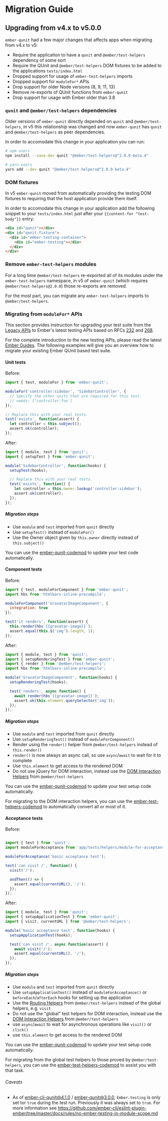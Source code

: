 
Migration Guide
==============================================================================

Upgrading from v4.x to v5.0.0
------------------------------------------------------------------------------

`ember-qunit` had a few major changes that affects apps when migrating from v4.x to v5:

* Require the application to have a `qunit` and `@ember/test-helpers` dependency of some sort
* Require the QUnit and `@ember/test-helpers` DOM fixtures to be added to the applications `tests/index.html`
* Dropped support for usage of `ember-test-helpers` imports
* Dropped support for `moduleFor*` APIs
* Drop support for older Node versions (8, 9, 11, 13)
* Remove re-exports of QUnit functions from `ember-qunit`
* Drop support for usage with Ember older than 3.8

### `qunit` and `@ember/test-helpers` dependencies

Older versions of `ember-qunit` directly depended on `qunit` and
`@ember/test-helpers`, in v5 this relationship was changed and now
`ember-qunit` has `qunit` and `@ember/test-helpers` as peer dependencies.

In order to accomodate this change in your application you can run:

```sh
# npm users
npm install --save-dev qunit "@ember/test-helpers@^2.0.0-beta.4"

# yarn users
yarn add --dev qunit "@ember/test-helpers@^2.0.0-beta.4"
```

### DOM fixtures

In v5 `ember-qunit` moved from automatically providing the testing DOM fixtures to requiring that
the host application provide them itself.

In order to accomodate this change in your application add the following
snippet to your `tests/index.html` just after your `{{content-for
"test-body"}}` entry:

```html
<div id="qunit"></div>
<div id="qunit-fixture">
  <div id="ember-testing-container">
    <div id="ember-testing"></div>
  </div>
</div>
```

### Remove `ember-test-helpers` modules

For a long time `@ember/test-helpers` re-exported all of its modules under the `ember-test-helpers` namespace,
in v5 of `ember-qunit` (which requires `@ember/test-helpers@2.0.0`) those re-exports are removed.

For the most part, you can migrate any `ember-test-helpers` imports to `@ember/test-helpers`.

### Migrating from `moduleFor*` APIs

This section provides instruction for upgrading your test suite from the
[Legacy APIs](legacy.md) to Ember's latest testing APIs based on RFCs
[232](https://github.com/emberjs/rfcs/blob/master/text/0232-simplify-qunit-testing-api.md)
and
[268](https://github.com/emberjs/rfcs/blob/master/text/0268-acceptance-testing-refactor.md).

For the complete introduction to the new testing APIs, please read the
latest [Ember Guides](https://guides.emberjs.com/release/testing/). The
following examples will give you an overview how to migrate your existing Ember
QUnit based test suite.

#### Unit tests

Before:

```javascript
import { test, moduleFor } from 'ember-qunit';

moduleFor('controller:sidebar', 'SidebarController', {
  // Specify the other units that are required for this test.
  // needs: ['controller:foo']
});

// Replace this with your real tests.
test('exists', function(assert) {
  let controller = this.subject();
  assert.ok(controller);
});
```

After:

```javascript
import { module, test } from 'qunit';
import { setupTest } from 'ember-qunit';

module('SidebarController', function(hooks) {
  setupTest(hooks);

  // Replace this with your real tests.
  test('exists', function() {
    let controller = this.owner.lookup('controller:sidebar');
    assert.ok(controller);
  });
});
```

##### Migration steps

* Use `module` and `test` imported from `qunit` directly
* Use `setupTest()` instead of `moduleFor()`
* Use the Owner object given by `this.owner` directly instead of `this.subject()`

You can use the
[ember-qunit-codemod](https://github.com/rwjblue/ember-qunit-codemod)
to update your test code automatically.

#### Component tests

Before:

```javascript
import { test, moduleForComponent } from 'ember-qunit';
import hbs from 'htmlbars-inline-precompile';

moduleForComponent('GravatarImageComponent', {
  integration: true
});

test('it renders', function(assert) {
  this.render(hbs`{{gravatar-image}}`);
  assert.equal(this.$('img').length, 1);
});
```

After:

```javascript
import { module, test } from 'qunit';
import { setupRenderingTest } from 'ember-qunit';
import { render } from '@ember/test-helpers';
import hbs from 'htmlbars-inline-precompile';

module('GravatarImageComponent', function(hooks) {
  setupRenderingTest(hooks);

  test('renders', async function() {
    await render(hbs`{{gravatar-image}}`);
    assert.ok(this.element.querySelector('img'));
  });
});
```

##### Migration steps

* Use `module` and `test` imported from `qunit` directly
* Use `setupRenderingTest()` instead of `moduleForComponent()`
* Render using the `render()` helper from `@ember/test-helpers` instead of
  `this.render()`
* `render()` is now always an async call, so use `async`/`await` to wait for it
  to complete
* Use `this.element` to get access to the rendered DOM
* Do not use jQuery for DOM interaction, instead use the
  [DOM Interaction Helpers](https://github.com/emberjs/ember-test-helpers/blob/master/API.md#dom-interaction-helpers)
  from `@ember/test-helpers`

You can use the
[ember-qunit-codemod](https://github.com/rwjblue/ember-qunit-codemod)
to update your test setup code automatically.

For migrating to the DOM interaction helpers, you can use the
[ember-test-helpers-codemod](https://github.com/simonihmig/ember-test-helpers-codemod)
to automatically convert all or most of it.

#### Acceptance tests

Before:

```javascript

import { test } from 'qunit';
import moduleForAcceptance from 'app/tests/helpers/module-for-acceptance';

moduleForAcceptance('basic acceptance test');

test('can visit /', function() {
  visit('/');

  andThen(() => {
    assert.equal(currentURL(), '/');
  });
});
```

After:


```javascript
import { module, test } from 'qunit';
import { setupApplicationTest } from 'ember-qunit';
import { visit, currentURL } from '@ember/test-helpers';

module('basic acceptance test', function(hooks) {
  setupApplicationTest(hooks);

  test('can visit /', async function(assert) {
    await visit('/');
    assert.equal(currentURL(), '/');
  });
});
```

##### Migration steps

* Use `module` and `test` imported from `qunit` directly
* Use `setupApplicationTest()` instead of `moduleForAcceptance()` or `beforeEach`/`afterEach` hooks for setting up the
  application
* Use the [Routing Helpers](https://github.com/emberjs/ember-test-helpers/blob/master/API.md#routing-helpers)
  from `@ember/test-helpers` instead of the global helpers, e.g. `visit`
* Do not use the "global" test helpers for DOM interaction, instead use the
  [DOM Interaction Helpers](https://github.com/emberjs/ember-test-helpers/blob/master/API.md#dom-interaction-helpers)
  from `@ember/test-helpers`
* use `async`/`await` to wait for asynchronous operations like `visit()` or
  `click()`
* use `this.element` to get access to the rendered DOM

You can use the
[ember-qunit-codemod](https://github.com/rwjblue/ember-qunit-codemod)
to update your test setup code automatically.

For migrating from the global test helpers to those proved by
`@ember/test-helpers`, you can use the
[ember-test-helpers-codemod](https://github.com/simonihmig/ember-test-helpers-codemod)
to assist you with that task.

###### Caveats

* As of ember-cli-qunit@4.1.0 / ember-qunit@3.0.0, `Ember.testing` is only set tor `true` during the test run. Previously it was always set to `true`. For more information see https://github.com/ember-cli/eslint-plugin-ember/tree/master/docs/rules/no-ember-testing-in-module-scope.md
